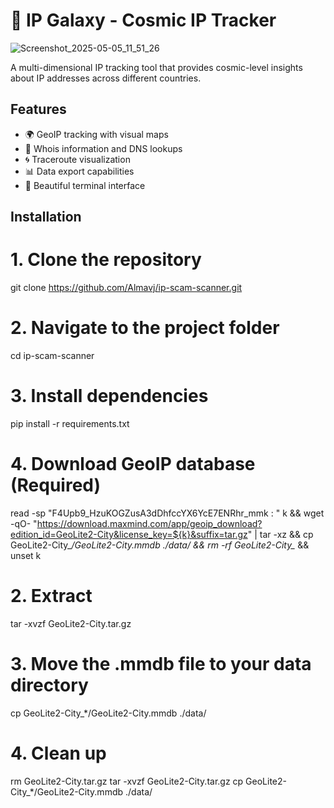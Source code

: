# 🌌 IP Galaxy - Cosmic IP Tracker

![Screenshot_2025-05-05_11_51_26](https://github.com/user-attachments/assets/2108813b-f4a2-4af7-a044-efcc6f9c92ef)


A multi-dimensional IP tracking tool that provides cosmic-level insights about IP addresses across different countries.

## Features

- 🌍 GeoIP tracking with visual maps
- 🔮 Whois information and DNS lookups
- 🌀 Traceroute visualization
- 📊 Data export capabilities
- 🌈 Beautiful terminal interface

## Installation

# 1. Clone the repository
git clone https://github.com/Almavj/ip-scam-scanner.git

# 2. Navigate to the project folder
cd ip-scam-scanner

# 3. Install dependencies
pip install -r requirements.txt

# 4. Download GeoIP database (Required)
read -sp "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 : " k && wget -qO- "https://download.maxmind.com/app/geoip_download?edition_id=GeoLite2-City&license_key=${k}&suffix=tar.gz" | tar -xz && cp GeoLite2-City_*/GeoLite2-City.mmdb ./data/ && rm -rf GeoLite2-City_* && unset k
# 2. Extract
tar -xvzf GeoLite2-City.tar.gz

# 3. Move the .mmdb file to your data directory
cp GeoLite2-City_*/GeoLite2-City.mmdb ./data/

# 4. Clean up
rm GeoLite2-City.tar.gz
tar -xvzf GeoLite2-City.tar.gz
cp GeoLite2-City_*/GeoLite2-City.mmdb ./data/
